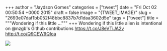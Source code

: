 
+++
author = "Jaydson Gomes"
categories = ["tweet"]
date = "Fri Oct 02 00:50:54 +0000 2015"
draft = false
image = "{TWEET_IMAGE}"
slug = "2693e07daf1bb052f48bbc8837b7d1daa3602d5e"
tags = ["tweet"]
title = """Wondering if this little ..."""
+++
Wondering if this little alien is intentional on @nzgb's Github contributions https://t.co/J8eVTiJA2v http://t.co/Q9CEW9QIoa

![](/images/tweet-media/649748357162881028-CQRd9JPXAAAu9zc.png)